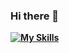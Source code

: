 ### Hi there 👋

**[![My Skills](https://skillicons.dev/icons?i=js,html,css,ableton,docker,github,linux,mongodb,postman,react,vscode&perline=3)](https://skillicons.dev)**



<!--
**bluefilin/bluefilin** is a ✨ _special_ ✨ repository because its `README.md` (this file) appears on your GitHub profile.

Here are some ideas to get you started:

- 🔭 I’m currently working on ...
- 🌱 I’m currently learning ...
- 👯 I’m looking to collaborate on ...
- 🤔 I’m looking for help with ...
- 💬 Ask me about ...
- 📫 How to reach me: ...
- 😄 Pronouns: ...
- ⚡ Fun fact: ...
-->
